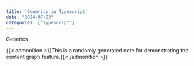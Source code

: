 ```yaml
---
title: 'Generics in Typescript'
date: "2024-07-03"
categories: ["typescript"]
---
```


Generics

{{< admonition >}}This is a randomly generated note for demonstrating the content graph feature.{{< /admonition >}}

